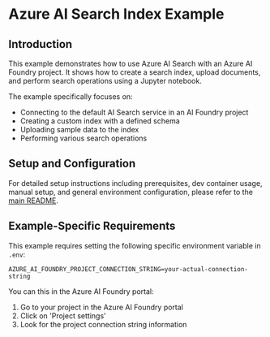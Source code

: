 # Azure AI Search Index Example

## Introduction
This example demonstrates how to use Azure AI Search with an Azure AI Foundry project. It shows how to create a search index, upload documents, and perform search operations using a Jupyter notebook.

The example specifically focuses on:
- Connecting to the default AI Search service in an AI Foundry project
- Creating a custom index with a defined schema
- Uploading sample data to the index
- Performing various search operations

## Setup and Configuration
For detailed setup instructions including prerequisites, dev container usage, manual setup, and general environment configuration, please refer to the [main README](../README.md#%EF%B8%8F-setup-guide).

## Example-Specific Requirements
This example requires setting the following specific environment variable in `.env`:
```
AZURE_AI_FOUNDRY_PROJECT_CONNECTION_STRING=your-actual-connection-string
```

You can this in the Azure AI Foundry portal:
1. Go to your project in the Azure AI Foundry portal
2. Click on 'Project settings'
3. Look for the project connection string information